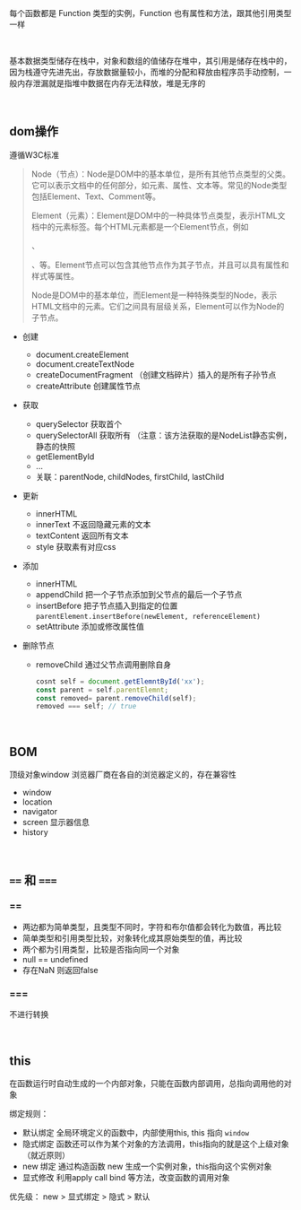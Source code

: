 每个函数都是 Function 类型的实例，Function 也有属性和方法，跟其他引用类型一样

<br/>

基本数据类型储存在栈中，对象和数组的值储存在堆中，其引用是储存在栈中的，因为栈遵守先进先出，存放数据量较小，而堆的分配和释放由程序员手动控制，一般内存泄漏就是指堆中数据在内存无法释放，堆是无序的

<br/>

## dom操作

遵循W3C标准

> Node（节点）：Node是DOM中的基本单位，是所有其他节点类型的父类。它可以表示文档中的任何部分，如元素、属性、文本等。常见的Node类型包括Element、Text、Comment等。
>
> Element（元素）：Element是DOM中的一种具体节点类型，表示HTML文档中的元素标签。每个HTML元素都是一个Element节点，例如<div>、<p>、<span>等。Element节点可以包含其他节点作为其子节点，并且可以具有属性和样式等属性。
>
> Node是DOM中的基本单位，而Element是一种特殊类型的Node，表示HTML文档中的元素。它们之间具有层级关系，Element可以作为Node的子节点。

- 创建
  - document.createElement
  - document.createTextNode
  - createDocumentFragment （创建文档碎片）插入的是所有子孙节点
  - createAttribute 创建属性节点

- 获取
  - querySelector 获取首个
  - querySelectorAll 获取所有 （注意：该方法获取的是NodeList静态实例，静态的快照
  - getElementById
  - ...
  - 关联：parentNode, childNodes, firstChild, lastChild
- 更新
  - innerHTML
  - innerText 不返回隐藏元素的文本
  - textContent  返回所有文本
  - style 获取素有对应css
- 添加
  - innerHTML
  - appendChild  把一个子节点添加到父节点的最后一个子节点
  - insertBefore 把子节点插入到指定的位置 `parentElement.insertBefore(newElement, referenceElement)`
  - setAttribute 添加或修改属性值
- 删除节点
  - removeChild 通过父节点调用删除自身

    ```javascript
    cosnt self = document.getElemntById('xx'); 
    const parent = self.parentElemnt; 
    const removed= parent.removeChild(self); 
    removed === self; // true 
    ```

<br/>

## BOM

顶级对象window 浏览器厂商在各自的浏览器定义的，存在兼容性

- window
- location
- navigator
- screen 显示器信息
- history

<br/>

## `==` 和 `===`

### ==

- 两边都为简单类型，且类型不同时，字符和布尔值都会转化为数值，再比较
- 简单类型和引用类型比较，对象转化成其原始类型的值，再比较
- 两个都为引用类型，比较是否指向同一个对象
- null == undefined
- 存在NaN 则返回false

### ===

不进行转换

<br/>

## this

在函数运行时自动生成的一个内部对象，只能在函数内部调用，总指向调用他的对象

绑定规则：

- 默认绑定 全局环境定义的函数中，内部使用this, this 指向 `window`
- 隐式绑定 函数还可以作为某个对象的方法调用，this指向的就是这个上级对象（就近原则）
- new 绑定 通过构造函数 new 生成一个实例对象，this指向这个实例对象
- 显式修改 利用apply call bind 等方法，改变函数的调用对象

优先级： new > 显式绑定 > 隐式 > 默认

<br/>

